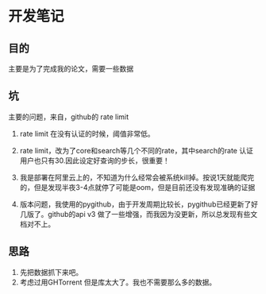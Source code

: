 # 开发笔记

## 目的

主要是为了完成我的论文，需要一些数据

## 坑
主要的问题，来自，github的 rate limit

1. rate limit 在没有认证的时候，阈值非常低。

2. rate limit，改为了core和search等几个不同的rate，其中search的rate 认证用户也只有30.因此设定好查询的步长，很重要！

3. 我是部署在阿里云上的，不知道为什么经常会被系统kill掉。按说1天就能爬完的，但是发现半夜3-4点就停了可能是oom，但是目前还没有发现准确的证据

4. 版本问题，我使用的pygithub，由于开发周期比较长，pygithub已经更新了好几版了。github的api v3 做了一些增强，而我因为没更新，所以总发现有些文档对不上。

## 思路
1. 先把数据抓下来吧。
2. 考虑过用GHTorrent 但是库太大了。我也不需要那么多的数据。